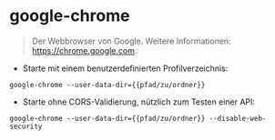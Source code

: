 # google-chrome

> Der Webbrowser von Google.
> Weitere Informationen: <https://chrome.google.com>.

- Starte mit einem benutzerdefinierten Profilverzeichnis:

`google-chrome --user-data-dir={{pfad/zu/ordner}}`

- Starte ohne CORS-Validierung, nützlich zum Testen einer API:

`google-chrome --user-data-dir={{pfad/zu/ordner}} --disable-web-security`
